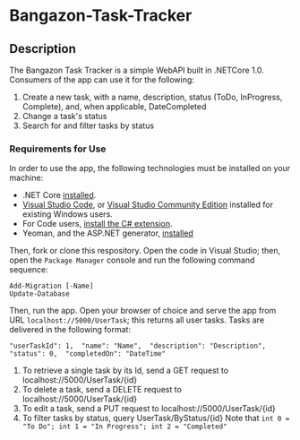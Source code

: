 # Bangazon-Task-Tracker

## Description

The Bangazon Task Tracker is a simple WebAPI built in .NETCore 1.0. Consumers of the app can use it for the following:

1. Create a new task, with a name, description, status (ToDo, InProgress, Complete), and, when applicable, DateCompleted
1. Change a task's status
1. Search for and filter tasks by status


### Requirements for Use

In order to use the app, the following technologies must be installed on your machine:

* .NET Core [installed](https://www.microsoft.com/net/core#macos).
* [Visual Studio Code](https://code.visualstudio.com/), or [Visual Studio Community Edition](https://www.visualstudio.com/vs/community/) installed for existing Windows users.
* For Code users, [install the C# extension](#installing-c-extension-for-code).
* Yeoman, and the ASP.NET generator, [installed](#installing-yeoman-and-the-aspnet-generator)

Then, fork or clone this respository. Open the code in Visual Studio; then, open the `Package Manager` console and run the following command sequence:


`Add-Migration [-Name]`  
`Update-Database`

Then, run the app. Open your browser of choice and serve the app from URL `localhost://5000/UserTask`; this returns all user tasks.
Tasks are delivered in the following format: 

`"userTaskId": 1, 
    "name": "Name", 
    "description": "Description", 
    "status": 0, 
    "completedOn": "DateTime"`
    
1. To retrieve a single task by its Id, send a GET request to localhost://5000/UserTask/{id}
1. To delete a task, send a DELETE request to localhost://5000/UserTask/{id}
1. To edit a task, send a PUT request to localhost://5000/UserTask/{id}
1. To filter tasks by status, query UserTask/ByStatus/{id} 
Note that `int 0 = "To Do"; int 1 = "In Progress"; int 2 = "Completed"`

